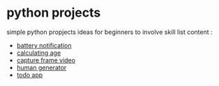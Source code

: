 # python projects

simple python propjects ideas for beginners to involve skill
list content :

- [battery notification](https://github.com/slowy07/pythonApps/tree/main/pythonProject/batteryNotification)
- [calculating age](https://github.com/slowy07/pythonApps/tree/main/pythonProject/calculateAge)
- [capture frame video](https://github.com/slowy07/pythonApps/tree/main/pythonProject/captureFrameVideo)
- [human generator](https://github.com/slowy07/pythonApps/tree/main/pythonProject/human_generator)
- [todo app](https://github.com/slowy07/pythonApps/tree/main/pythonProject/todoApp)
